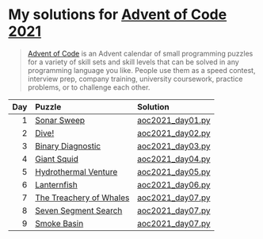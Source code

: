 # My solutions for [Advent of Code 2021](https://adventofcode.com/2021)

> [Advent of Code](https://adventofcode.com/2021/about) is an Advent calendar of small
> programming puzzles for a variety of skill sets and skill levels that can be solved in
> any programming language you like. People use them as a speed contest, interview prep,
> company training, university coursework, practice problems, or to challenge each other.

| Day | Puzzle                                                          | Solution                             |
| --: | :-------------------------------------------------------------- | :----------------------------------- |
|   1 | [Sonar Sweep](https://adventofcode.com/2021/day/1)              | [aoc2021_day01.py](aoc2021_day01.py) |
|   2 | [Dive!](https://adventofcode.com/2021/day/2)                    | [aoc2021_day02.py](aoc2021_day02.py) |
|   3 | [Binary Diagnostic](https://adventofcode.com/2021/day/3)        | [aoc2021_day03.py](aoc2021_day03.py) |
|   4 | [Giant Squid](https://adventofcode.com/2021/day/4)              | [aoc2021_day04.py](aoc2021_day04.py) |
|   5 | [Hydrothermal Venture](https://adventofcode.com/2021/day/5)     | [aoc2021_day05.py](aoc2021_day05.py) |
|   6 | [Lanternfish](https://adventofcode.com/2021/day/6)              | [aoc2021_day06.py](aoc2021_day06.py) |
|   7 | [The Treachery of Whales](https://adventofcode.com/2021/day/7)  | [aoc2021_day07.py](aoc2021_day07.py) |
|   8 | [Seven Segment Search](https://adventofcode.com/2021/day/8)     | [aoc2021_day07.py](aoc2021_day08.py) |
|   9 | [Smoke Basin](https://adventofcode.com/2021/day/9)              | [aoc2021_day07.py](aoc2021_day09.py) |